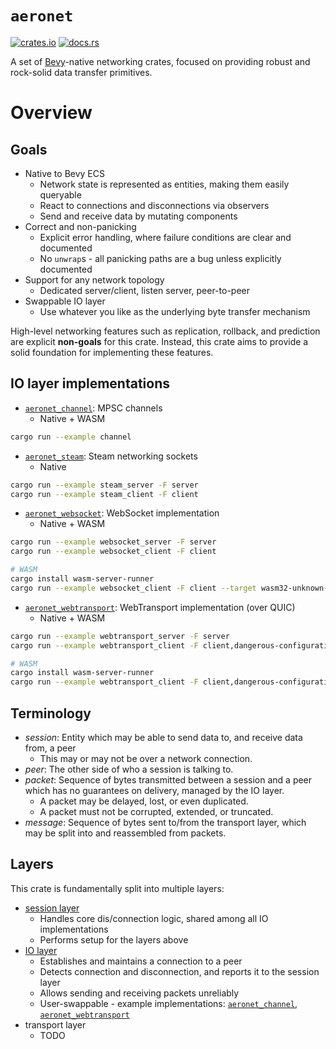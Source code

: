 # `aeronet`

[![crates.io](https://img.shields.io/crates/v/aeronet.svg)](https://crates.io/crates/aeronet)
[![docs.rs](https://img.shields.io/docsrs/aeronet)](https://docs.rs/aeronet)

A set of [Bevy]-native networking crates, focused on providing robust and rock-solid data transfer
primitives.

# Overview

## Goals

- Native to Bevy ECS
  - Network state is represented as entities, making them easily queryable
  - React to connections and disconnections via observers
  - Send and receive data by mutating components
- Correct and non-panicking
  - Explicit error handling, where failure conditions are clear and documented
  - No `unwrap`s - all panicking paths are a bug unless explicitly documented
- Support for any network topology
  - Dedicated server/client, listen server, peer-to-peer
- Swappable IO layer
  - Use whatever you like as the underlying byte transfer mechanism

High-level networking features such as replication, rollback, and prediction are explicit
**non-goals** for this crate. Instead, this crate aims to provide a solid foundation for
implementing these features.

## IO layer implementations

- [`aeronet_channel`]: MPSC channels
  - Native + WASM

```sh
cargo run --example channel
```

- [`aeronet_steam`]: Steam networking sockets
  - Native

```sh
cargo run --example steam_server -F server
cargo run --example steam_client -F client
```

- [`aeronet_websocket`]: WebSocket implementation
  - Native + WASM

```sh
cargo run --example websocket_server -F server
cargo run --example websocket_client -F client

# WASM
cargo install wasm-server-runner
cargo run --example websocket_client -F client --target wasm32-unknown-unknown
```

- [`aeronet_webtransport`]: WebTransport implementation (over QUIC)
  - Native + WASM

```sh
cargo run --example webtransport_server -F server
cargo run --example webtransport_client -F client,dangerous-configuration

# WASM
cargo install wasm-server-runner
cargo run --example webtransport_client -F client,dangerous-configuration --target wasm32-unknown-unknown
```

## Terminology

- *session*: Entity which may be able to send data to, and receive data from, a peer
  - This may or may not be over a network connection.
- *peer*: The other side of who a session is talking to.
- *packet*: Sequence of bytes transmitted between a session and a peer which has no guarantees
  on delivery, managed by the IO layer.
  - A packet may be delayed, lost, or even duplicated.
  - A packet must not be corrupted, extended, or truncated.
- *message*: Sequence of bytes sent to/from the transport layer, which may be split into
  and reassembled from packets.

## Layers

This crate is fundamentally split into multiple layers:
- [session layer](crate::session)
  - Handles core dis/connection logic, shared among all IO implementations
  - Performs setup for the layers above
- [IO layer](crate::io)
  - Establishes and maintains a connection to a peer
  - Detects connection and disconnection, and reports it to the session layer
  - Allows sending and receiving packets unreliably
  - User-swappable - example implementations: [`aeronet_channel`], [`aeronet_webtransport`]
- transport layer
  - TODO

[Bevy]: https://bevyengine.org
[`aeronet_channel`]: https://docs.rs/aeronet_channel
[`aeronet_websocket`]: https://docs.rs/aeronet_websocket
[`aeronet_webtransport`]: https://docs.rs/aeronet_webtransport
[`aeronet_steam`]: https://docs.rs/aeronet_steam
